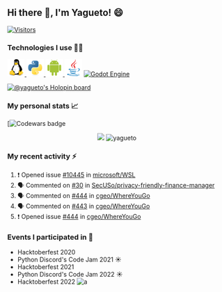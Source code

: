 ## Hi there 👋, I'm Yagueto! 😄


[![Visitors](https://hits.sh/github.com/yagueto/yagueto.svg?style=for-the-badge&label=Visitors&color=007ec6)](https://hits.sh/github.com/yagueto/yagueto/)

### Technologies I use 👨‍💻

<p align="left"> 
<a href="https://www.linux.org" target="_blank"><img src="https://raw.githubusercontent.com/devicons/devicon/master/icons/linux/linux-original.svg" alt="linux" width="40" height="40"/> </a> 
<a href="https://www.python.org" target="_blank"><img src="https://raw.githubusercontent.com/devicons/devicon/master/icons/python/python-original.svg" alt="python" width="40" height="40"/> </a> 
<a href="https://developer.android.com" target="_blank"> <img src="https://raw.githubusercontent.com/devicons/devicon/master/icons/android/android-original.svg" alt="android" width="40" height="40"/> </a>
<a href="https://www.java.com" target="_blank"><img src="https://raw.githubusercontent.com/devicons/devicon/master/icons/java/java-original.svg" alt="java" width="40" height="40"/></a>
<a href="https://www.godotengine.org" target="_blank"><img src="https://cdn.jsdelivr.net/gh/devicons/devicon/icons/godot/godot-original.svg" alt="Godot Engine" width="40" height="40"/> </a>

[![@yagueto's Holopin board](https://holopin.me/yagueto)](https://holopin.io/@yagueto)

### My personal stats 📈
[![Codewars badge](https://www.codewars.com/users/Yagueto/badges/small)
<div align="center"> 
  <a>
    <img src=https://github-readme-stats.vercel.app/api?username=yagueto&count_private=true&show_icons=true width=50%></img>
  </a>
  <img src="https://github-readme-streak-stats.herokuapp.com/?user=yagueto" alt="yagueto" width=49% />
</div>


### My recent activity ⚡

  <!--START_SECTION:activity-->
1. ❗ Opened issue [#10445](https://github.com/microsoft/WSL/issues/10445) in [microsoft/WSL](https://github.com/microsoft/WSL)
2. 🗣 Commented on [#30](https://github.com/SecUSo/privacy-friendly-finance-manager/issues/30#issuecomment-1699489948) in [SecUSo/privacy-friendly-finance-manager](https://github.com/SecUSo/privacy-friendly-finance-manager)
3. 🗣 Commented on [#444](https://github.com/cgeo/WhereYouGo/issues/444#issuecomment-1649599978) in [cgeo/WhereYouGo](https://github.com/cgeo/WhereYouGo)
4. 🗣 Commented on [#443](https://github.com/cgeo/WhereYouGo/issues/443#issuecomment-1648456883) in [cgeo/WhereYouGo](https://github.com/cgeo/WhereYouGo)
5. ❗ Opened issue [#444](https://github.com/cgeo/WhereYouGo/issues/444) in [cgeo/WhereYouGo](https://github.com/cgeo/WhereYouGo)
  <!--END_SECTION:activity-->
  

### Events I participated in 📆

- Hacktoberfest 2020
- Python Discord's Code Jam 2021 ☀️
- Hacktoberfest 2021
- Python Discord's Code Jam 2022 ☀️
- Hacktoberfest 2022
![a](https://api.countapi.xyz/hit/yaguetogithub/profile?img)
